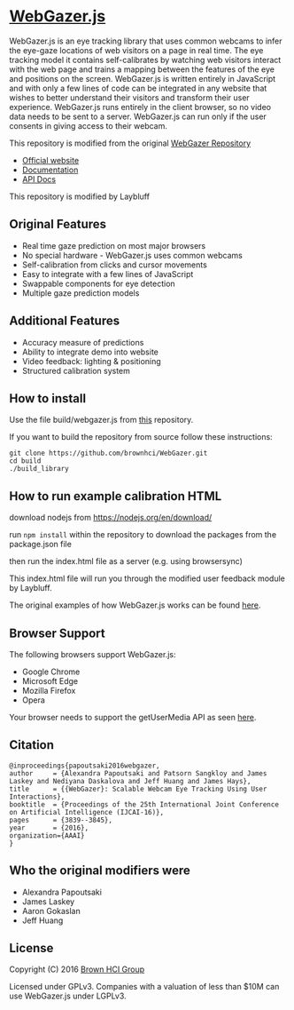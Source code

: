 # [WebGazer.js](https://webgazer.cs.brown.edu)

WebGazer.js is an eye tracking library that uses common webcams to infer the eye-gaze locations of web visitors on a page in real time. The eye tracking model it contains self-calibrates by watching web visitors interact with the web page and trains a mapping between the features of the eye and positions on the screen. WebGazer.js is written entirely in JavaScript and with only a few lines of code can be integrated in any website that wishes to better understand their visitors and transform their user experience. WebGazer.js runs entirely in the client browser, so no video data needs to be sent to a server. WebGazer.js can run only if the user consents in giving access to their webcam.

This repository is modified from the original [WebGazer Repository](https://github.com/brownhci/WebGazer.git)

* [Official website](https://webgazer.cs.brown.edu)
* [Documentation](https://webgazer.cs.brown.edu/documentation)
* [API Docs](https://github.com/brownhci/WebGazer/wiki/Top-Level-API)

This repository is modified by Laybluff

## Original Features

* Real time gaze prediction on most major browsers
* No special hardware - WebGazer.js uses common webcams
* Self-calibration from clicks and cursor movements
* Easy to integrate with a few lines of JavaScript
* Swappable components for eye detection
* Multiple gaze prediction models

## Additional Features

* Accuracy measure of predictions
* Ability to integrate demo into website
* Video feedback: lighting & positioning
* Structured calibration system

## How to install

Use the file build/webgazer.js from [this](https://github.com/abbyythompson/WebGazer) repository.

If you want to build the repository from source follow these instructions:

    git clone https://github.com/brownhci/WebGazer.git
    cd build
    ./build_library


## How to run example calibration HTML

download nodejs from https://nodejs.org/en/download/

run `npm install` within the repository to download the packages from the package.json file

then run the index.html file as a server (e.g. using browsersync)

This index.html file will run you through the modified user feedback module by Laybluff.

The original examples of how WebGazer.js works can be found [here](https://webgazer.cs.brown.edu/#examples).

## Browser Support

The following browsers support WebGazer.js:

* Google Chrome
* Microsoft Edge
* Mozilla Firefox
* Opera

Your browser needs to support the getUserMedia API as seen [here](http://caniuse.com/#feat=stream).

## Citation

	@inproceedings{papoutsaki2016webgazer,
	author     = {Alexandra Papoutsaki and Patsorn Sangkloy and James Laskey and Nediyana Daskalova and Jeff Huang and James Hays},
	title      = {{WebGazer}: Scalable Webcam Eye Tracking Using User Interactions},
    booktitle  = {Proceedings of the 25th International Joint Conference on Artificial Intelligence (IJCAI-16)},
    pages      = {3839--3845},
	year       = {2016},
	organization={AAAI}
	}

## Who the original modifiers were

* Alexandra Papoutsaki
* James Laskey
* Aaron Gokaslan
* Jeff Huang

## License

Copyright (C) 2016 [Brown HCI Group](http://hci.cs.brown.edu)

Licensed under GPLv3. Companies with a valuation of less than $10M can use WebGazer.js under LGPLv3.
